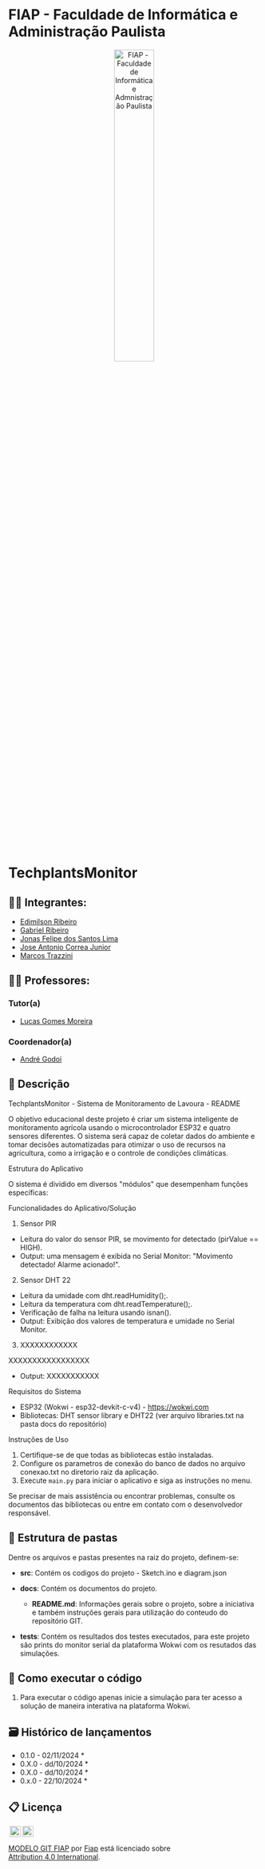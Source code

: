 # FIAP - Faculdade de Informática e Administração Paulista

<p align="center">
<a href= "https://www.fiap.com.br/"><img src="assets/logo-fiap.png" alt="FIAP - Faculdade de Informática e Admnistração Paulista" border="0" width=40% height=40%></a>
</p>

<br>

# TechplantsMonitor

## 👨‍🎓 Integrantes: 
- <a href="https://www.linkedin.com/in/edimilson-ribeiro/">Edimilson Ribeiro</a>
- <a href="https://www.linkedin.com/in/ribeirogab/">Gabriel Ribeiro</a>
- <a href="https://www.linkedin.com/in/jonas-felipe-dos-santos-lima-b2346811b/">Jonas Felipe dos Santos Lima</a>
- <a href="https://www.linkedin.com/in/jacorrea/">Jose Antonio Correa Junior</a>
- <a href="https://www.linkedin.com/in/mstrazzini/">Marcos Trazzini</a>

## 👩‍🏫 Professores:
### Tutor(a) 
- <a href="https://www.linkedin.com/in/lucas-gomes-moreira-15a8452a/">Lucas Gomes Moreira</a>
### Coordenador(a)
- <a href="https://www.linkedin.com/in/profandregodoi/">André Godoi</a>


## 📜 Descrição

 TechplantsMonitor - Sistema de Monitoramento de Lavoura - README

O objetivo educacional deste projeto é criar um sistema inteligente de monitoramento agrícola usando o microcontrolador ESP32 e quatro sensores diferentes. O sistema será capaz de coletar dados do ambiente e tomar decisões automatizadas para otimizar o uso de recursos na agricultura, como a irrigação e o controle de condições climáticas.

 Estrutura do Aplicativo

O sistema é dividido em diversos "módulos" que desempenham funções específicas:

 Funcionalidades do Aplicativo/Solução

 1. Sensor PIR

- Leitura do valor do sensor PIR, se movimento for detectado (pirValue == HIGH).
- Output: uma mensagem é exibida no Serial Monitor: "Movimento detectado! Alarme acionado!".


 2. Sensor DHT 22

- Leitura da umidade com dht.readHumidity();.
- Leitura da temperatura com dht.readTemperature();.
- Verificação de falha na leitura usando isnan().
- Output: Exibição dos valores de temperatura e umidade no Serial Monitor.

 3. XXXXXXXXXXXX

XXXXXXXXXXXXXXXXX

- Output: XXXXXXXXXXX

 Requisitos do Sistema

- ESP32 (Wokwi - esp32-devkit-c-v4) - https://wokwi.com
- Bibliotecas: DHT sensor library e DHT22 (ver arquivo libraries.txt na pasta docs do repositório)

 Instruções de Uso

1. Certifique-se de que todas as bibliotecas estão instaladas.
2. Configure os parametros de conexão do banco de dados no arquivo conexao.txt no diretorio raiz da aplicação.
3. Execute `main.py` para iniciar o aplicativo e siga as instruções no menu.

Se precisar de mais assistência ou encontrar problemas, consulte os documentos das bibliotecas ou entre em contato com o desenvolvedor responsável.

## 📁 Estrutura de pastas

Dentre os arquivos e pastas presentes na raiz do projeto, definem-se:

- <b>src</b>: Contém os codigos do projeto - Sketch.ino e diagram.json

- <b>docs</b>: Contém os documentos do projeto.
    - <b>README.md</b>: Informações gerais sobre o projeto, sobre a iniciativa e também instruções gerais para utilização do conteudo do repositório GIT.

- <b>tests</b>: Contém os resultados dos testes executados, para este projeto são prints do monitor serial da plataforma Wokwi com os resutados das simulações.

## 🔧 Como executar o código

1. Para executar o código apenas inicie a simulação para ter acesso a solução de maneira interativa na plataforma Wokwi.

## 🗃 Histórico de lançamentos
* 0.1.0 - 02/11/2024
    * 
* 0.X.0 - dd/10/2024
    *
* 0.X.0 - dd/10/2024
    * 
* 0.x.0 - 22/10/2024
    *

## 📋 Licença

<img style="height:22px!important;margin-left:3px;vertical-align:text-bottom;" src="https://mirrors.creativecommons.org/presskit/icons/cc.svg?ref=chooser-v1"><img style="height:22px!important;margin-left:3px;vertical-align:text-bottom;" src="https://mirrors.creativecommons.org/presskit/icons/by.svg?ref=chooser-v1"><p xmlns:cc="http://creativecommons.org/ns#" xmlns:dct="http://purl.org/dc/terms/"><a property="dct:title" rel="cc:attributionURL" href="https://github.com/agodoi/template">MODELO GIT FIAP</a> por <a rel="cc:attributionURL dct:creator" property="cc:attributionName" href="https://fiap.com.br">Fiap</a> está licenciado sobre <a href="http://creativecommons.org/licenses/by/4.0/?ref=chooser-v1" target="_blank" rel="license noopener noreferrer" style="display:inline-block;">Attribution 4.0 International</a>.</p>